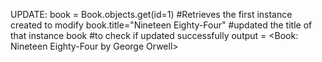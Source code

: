 UPDATE:
book = Book.objects.get(id=1)		#Retrieves the first instance created to modify
book.title="Nineteen Eighty-Four"	#updated the title of that instance
book					#to check if updated successfully
output = <Book: Nineteen Eighty-Four by George Orwell>
